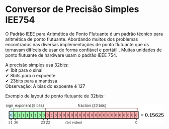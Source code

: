 <h1>Conversor de Precisão Simples IEE754</h1>

<p>
    O Padrão IEEE para Aritmética de Ponto Flutuante é um padrão técnico para aritmética de ponto flutuante. Abordando muitos dos problemas encontrados nas diversas implementações de ponto flutuante que os tornavam difíceis de usar de forma confiável e portátil . Muitas unidades de ponto flutuante de hardware usam o padrão IEEE 754.  
</p>    
<p>
    A precisão simples usa 32bits:
    <br>
        ✔ 1bit para o sinal
    <br>
        ✔ 8bits para o expoente
    <br>
        ✔ 23bits para a mantissa
    <br>
    Observação: A bias do expoente é 127
</p>
<span>Exemplo de layout de ponto flutuante de 32bits:</span>
<br><br>
<img src="src/img-layout.png">
